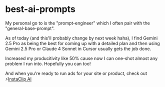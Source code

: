 # best-ai-prompts

My personal go to is the "prompt-engineer" which I often pair with the "general-base-prompt".

As of today (and this'll probably change by next week haha), I find Gemini 2.5 Pro as being the best for coming up with a detailed plan and then using Gemini 2.5 Pro or Claude 4 Sonnet in Cursor usually gets the job done.

Increased my producitivity like 50% cause now I can one-shot almost any problem I run into. Hopefully you can too!


And when you're ready to run ads for your site or product, check out ⚡️[InstaClip AI](https://instaclipai.com)
